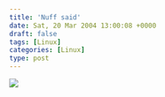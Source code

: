```yaml
---
title: 'Nuff said'
date: Sat, 20 Mar 2004 13:00:08 +0000
draft: false
tags: [Linux]
categories: [Linux]
type: post
---
```


[![](http://www.redhat.com/img/homepg_rh_logo.gif)](http://www.redhat.com)